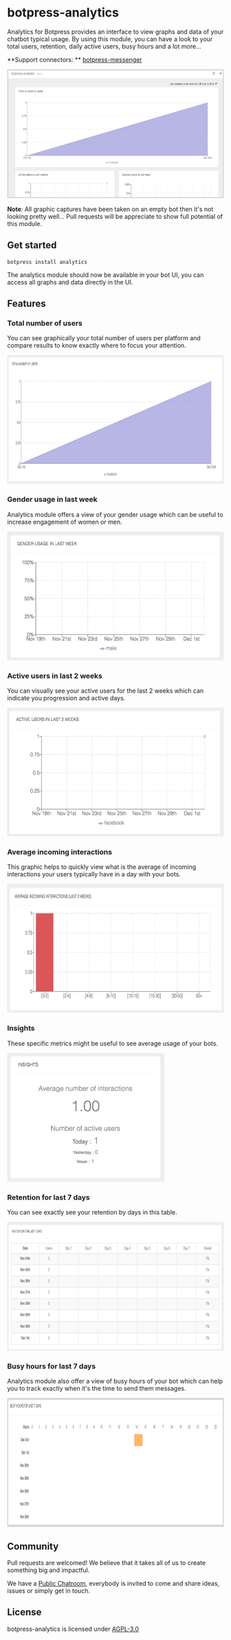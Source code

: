 # botpress-analytics

Analytics for Botpress provides an interface to view graphs and data of your chatbot typical usage. By using this module, you can have a look to your total users, retention, daily active users, busy hours and a lot more...

**Support connectors: ** [botpress-messenger](https://github.com/botpress/botpress-messenger)

<img src='/assets/analytics-screenshot.png' height='300px'>

**Note**: All graphic captures have been taken on an empty bot then it's not looking pretty well... Pull requests will be appreciate to show full potential of this module.

## Get started

```
botpress install analytics
```

The analytics module should now be available in your bot UI, you can access all graphs and data directly in the UI.

## Features

### Total number of users

You can see graphically your total number of users per platform and compare results to know exactly where to focus your attention.

<img src='/assets/total-users-screenshot.png' height='300px'>

### Gender usage in last week

Analytics module offers a view of your gender usage which can be useful to increase engagement of women or men.

<img src='/assets/gender-usage-screenshot.png' height='300px'>

### Active users in last 2 weeks

You can visually see your active users for the last 2 weeks which can indicate you progression and active days.

<img src='/assets/active-users-screenshot.png' height='300px'>

### Average incoming interactions

This graphic helps to quickly view what is the average of incoming interactions your users typically have in a day with your bots.

<img src='/assets/average-incoming-interaction-screenshot.png' height='300px'>

### Insights

These specific metrics might be useful to see average usage of your bots.

<img src='/assets/insights-screenshot.png' height='300px'>

### Retention for last 7 days

You can see exactly see your retention by days in this table.

<img src='/assets/retention-screenshot.png' height='300px'>

### Busy hours for last 7 days

Analytics module also offer a view of busy hours of your bot which can help you to track exactly when it's the time to send them messages.

<img src='/assets/busy-hours-screenshot.png' height='300px'>

## Community

Pull requests are welcomed! We believe that it takes all of us to create something big and impactful.

We have a [Public Chatroom](https://gitter.im/botpress/core), everybody is invited to come and share ideas, issues or simply get in touch.

## License

botpress-analytics is licensed under [AGPL-3.0](/LICENSE)
